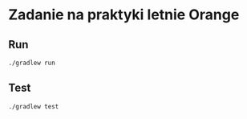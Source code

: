 # Zadanie na praktyki letnie Orange

## Run
```bash
./gradlew run
```

## Test

```bash
./gradlew test
```
